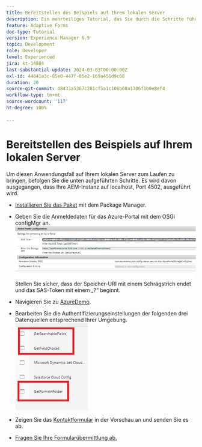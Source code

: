 ```yaml
---
title: Bereitstellen des Beispiels auf Ihrem lokalen Server
description: Ein mehrteiliges Tutorial, das Sie durch die Schritte führt, die beim Abfragen von im Azure-Portal gespeicherten Formularübermittlungen erforderlich sind.
feature: Adaptive Forms
doc-type: Tutorial
version: Experience Manager 6.5
topic: Development
role: Developer
level: Experienced
jira: kt-14884
last-substantial-update: 2024-03-03T00:00:00Z
exl-id: 44841a3c-85e0-447f-85e2-169a451d9c68
duration: 20
source-git-commit: 48433a5367c281cf5a1c106b08a1306f1b0e8ef4
workflow-type: tm+mt
source-wordcount: '117'
ht-degree: 100%

---
```


# Bereitstellen des Beispiels auf Ihrem lokalen Server

Um diesen Anwendungsfall auf Ihrem lokalen Server zum Laufen zu bringen, befolgen Sie die unten aufgeführten Schritte. Es wird davon ausgegangen, dass Ihre AEM-Instanz auf localhost, Port 4502, ausgeführt wird.

* [Installieren Sie das Paket](assets/azuredemo.all-1.0.0-SNAPSHOT.zip) mit dem Package Manager.

* Geben Sie die Anmeldedaten für das Azure-Portal mit dem OSGi configMgr an.
  ![Azure-Portal](assets/azure-portal-config.png) 
Stellen Sie sicher, dass der Speicher-URI mit einem Schrägstrich endet und das SAS-Token mit einem „?“ beginnt.
* Navigieren Sie zu [AzureDemo](http://localhost:4502/libs/fd/fdm/gui/components/admin/fdmcloudservice/fdm.html/conf/azuredemo).

* Bearbeiten Sie die Authentifizierungseinstellungen der folgenden drei Datenquellen entsprechend Ihrer Umgebung.
  ![Datenquellen](assets/fdm-data-sources.png)

* Zeigen Sie das [Kontaktformular](http://localhost:4502/content/dam/formsanddocuments/azureportal/contactus/jcr:content?wcmmode=disabled) in der Vorschau an und senden Sie es ab.

* [Fragen Sie Ihre Formularübermittlung ab.](http://localhost:4502/content/dam/formsanddocuments/azureportal/queryformsubmissions/jcr:content?wcmmode=disabled)
